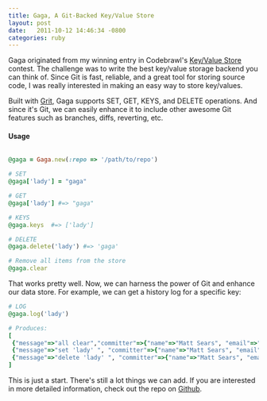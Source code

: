 ```yaml
---
title: Gaga, A Git-Backed Key/Value Store
layout: post
date:   2011-10-12 14:46:34 -0800
categories: ruby
---
```


Gaga originated from my winning entry in Codebrawl's [Key/Value
Store](http://codebrawl.com/contests/key-value-stores) contest. <!--more-->The challenge
was to write the best key/value storage backend you can think of. Since Git is
fast, reliable, and a great tool for storing source code, I was really
interested in making an easy way to store key/values.

Built with [Grit](https://github.com/mojombo/grit), Gaga supports SET, GET, KEYS,
and DELETE operations. And since it's Git, we can easily enhance it to include
other awesome Git features such as branches, diffs, reverting, etc.

#### Usage

```ruby

@gaga = Gaga.new(:repo => '/path/to/repo')

# SET
@gaga['lady'] = "gaga"

# GET
@gaga['lady'] #=> "gaga"

# KEYS
@gaga.keys  #=> ['lady']

# DELETE
@gaga.delete('lady') #=> 'gaga'

# Remove all items from the store
@gaga.clear
```

That works pretty well. Now, we can harness the power of Git and enhance our data
store. For example, we can get a history log for a specific key:

```ruby
# LOG
@gaga.log('lady')

# Produces:
[
 {"message"=>"all clear","committer"=>{"name"=>"Matt Sears", "email"=>"matt@mattsears.com"}, "committed_date"=>"2011-09-05..."},
 {"message"=>"set 'lady' ", "committer"=>{"name"=>"Matt Sears", "email"=>"matt@mattsears.com"}, "committed_date"=>"2011-09-05..."}
 {"message"=>"delete 'lady' ", "committer"=>{"name"=>"Matt Sears", "email"=>"matt@mattsears.com"}, "committed_date"=>"2011-09-05..."}
]
```

This is just a start. There's still a lot things we can add.  If you are interested in more detailed information, check out the repo
on [Github](https://github.com/mattsears/gaga).
